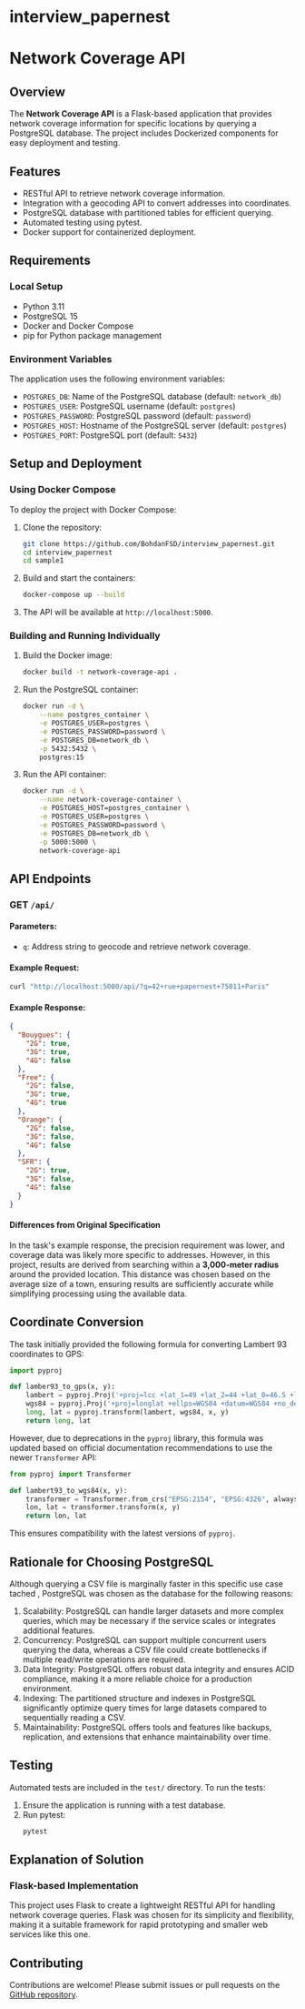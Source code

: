 # interview_papernest

# Network Coverage API

## Overview
The **Network Coverage API** is a Flask-based application that provides network coverage information for specific locations by querying a PostgreSQL database. The project includes Dockerized components for easy deployment and testing.

## Features
- RESTful API to retrieve network coverage information.
- Integration with a geocoding API to convert addresses into coordinates.
- PostgreSQL database with partitioned tables for efficient querying.
- Automated testing using pytest.
- Docker support for containerized deployment.

## Requirements
### Local Setup
- Python 3.11
- PostgreSQL 15
- Docker and Docker Compose
- pip for Python package management

### Environment Variables
The application uses the following environment variables:
- `POSTGRES_DB`: Name of the PostgreSQL database (default: `network_db`)
- `POSTGRES_USER`: PostgreSQL username (default: `postgres`)
- `POSTGRES_PASSWORD`: PostgreSQL password (default: `password`)
- `POSTGRES_HOST`: Hostname of the PostgreSQL server (default: `postgres`)
- `POSTGRES_PORT`: PostgreSQL port (default: `5432`)

## Setup and Deployment
### Using Docker Compose
To deploy the project with Docker Compose:

1. Clone the repository:
   ```bash
   git clone https://github.com/BohdanFSD/interview_papernest.git
   cd interview_papernest
   cd sample1
   ```

2. Build and start the containers:
   ```bash
   docker-compose up --build
   ```

3. The API will be available at `http://localhost:5000`.

### Building and Running Individually
1. Build the Docker image:
   ```bash
   docker build -t network-coverage-api .
   ```

2. Run the PostgreSQL container:
   ```bash
   docker run -d \
       --name postgres_container \
       -e POSTGRES_USER=postgres \
       -e POSTGRES_PASSWORD=password \
       -e POSTGRES_DB=network_db \
       -p 5432:5432 \
       postgres:15
   ```

3. Run the API container:
   ```bash
   docker run -d \
       --name network-coverage-container \
       -e POSTGRES_HOST=postgres_container \
       -e POSTGRES_USER=postgres \
       -e POSTGRES_PASSWORD=password \
       -e POSTGRES_DB=network_db \
       -p 5000:5000 \
       network-coverage-api
   ```

## API Endpoints
### GET `/api/`
#### Parameters:
- `q`: Address string to geocode and retrieve network coverage.

#### Example Request:
```bash
curl "http://localhost:5000/api/?q=42+rue+papernest+75011+Paris"
```

#### Example Response:
```json
{
  "Bouygues": {
    "2G": true,
    "3G": true,
    "4G": false
  },
  "Free": {
    "2G": false,
    "3G": true,
    "4G": true
  },
  "Orange": {
    "2G": false,
    "3G": false,
    "4G": false
  },
  "SFR": {
    "2G": true,
    "3G": false,
    "4G": false
  }
}
```

#### Differences from Original Specification
In the task's example response, the precision requirement was lower, and coverage data was likely more specific to addresses. However, in this project, results are derived from searching within a **3,000-meter radius** around the provided location. This distance was chosen based on the average size of a town, ensuring results are sufficiently accurate while simplifying processing using the available data.

## Coordinate Conversion
The task initially provided the following formula for converting Lambert 93 coordinates to GPS:
```python
import pyproj

def lamber93_to_gps(x, y):
    lambert = pyproj.Proj('+proj=lcc +lat_1=49 +lat_2=44 +lat_0=46.5 +lon_0=3 +x_0=700000 +y_0=6600000 +ellps=GRS80 +towgs84=0,0,0,0,0,0,0 +units=m +no_defs')
    wgs84 = pyproj.Proj('+proj=longlat +ellps=WGS84 +datum=WGS84 +no_defs')
    long, lat = pyproj.transform(lambert, wgs84, x, y)
    return long, lat
```
However, due to deprecations in the `pyproj` library, this formula was updated based on official documentation recommendations to use the newer `Transformer` API:
```python
from pyproj import Transformer

def lambert93_to_wgs84(x, y):
    transformer = Transformer.from_crs("EPSG:2154", "EPSG:4326", always_xy=True)
    lon, lat = transformer.transform(x, y)
    return lon, lat
```
This ensures compatibility with the latest versions of `pyproj`.

## Rationale for Choosing PostgreSQL
Although querying a CSV file is marginally faster in this specific use case tached , PostgreSQL was chosen as the database for the following reasons:

1. Scalability: PostgreSQL can handle larger datasets and more complex queries, which may be necessary if the service scales or integrates additional features.
2. Concurrency: PostgreSQL can support multiple concurrent users querying the data, whereas a CSV file could create bottlenecks if multiple read/write operations are required.
3. Data Integrity: PostgreSQL offers robust data integrity and ensures ACID compliance, making it a more reliable choice for a production environment.
4. Indexing: The partitioned structure and indexes in PostgreSQL significantly optimize query times for large datasets compared to sequentially reading a CSV.
5. Maintainability: PostgreSQL offers tools and features like backups, replication, and extensions that enhance maintainability over time.

## Testing
Automated tests are included in the `test/` directory. To run the tests:

1. Ensure the application is running with a test database.
2. Run pytest:
   ```bash
   pytest
   ```


## Explanation of Solution
### Flask-based Implementation
This project uses Flask to create a lightweight RESTful API for handling network coverage queries. Flask was chosen for its simplicity and flexibility, making it a suitable framework for rapid prototyping and smaller web services like this one.


## Contributing
Contributions are welcome! Please submit issues or pull requests on the [GitHub repository](https://github.com/BohdanFSD/interview_papernest).
